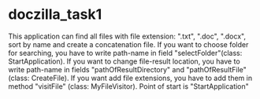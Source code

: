 # doczilla_task1
This application can find all files with file extension: ".txt", ".doc", ".docx", 
sort by name and create a concatenation file.
If you want to choose folder for searching, 
you have to write path-name in field "selectFolder"(class: StartApplication).
If you want to change file-result location, 
you have to write path-name in fields "pathOfResultDirectory" and "pathOfResultFile" (class: CreateFile).
If you want add file extensions, 
you have to add them in method "visitFile" (class: MyFileVisitor).
Point of start is "StartApplication"

